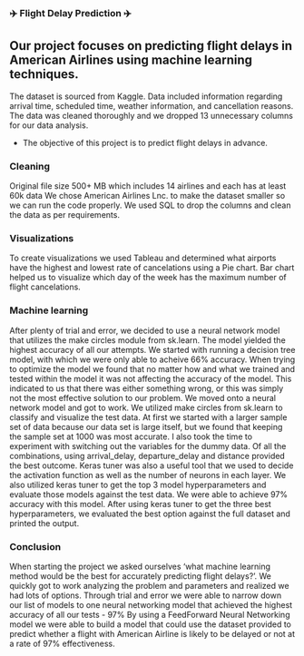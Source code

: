 ### ✈️ Flight Delay Prediction ✈️
## Our project focuses on predicting flight delays in American Airlines using machine learning techniques. 
The dataset is sourced from Kaggle. Data included information regarding arrival time, scheduled time, weather information, and cancellation reasons. The data was cleaned thoroughly and we dropped 13 unnecessary columns for our data analysis.
- The objective of this project is to predict flight delays in advance.
### Cleaning
Original file size 500+ MB which includes 14 airlines and each has at least 60k data
We chose American Airlines Lnc. to make the dataset smaller so we can run the code properly. We used SQL to drop the columns and clean the data as per requirements.

### Visualizations
To create visualizations we used Tableau and determined what airports have the highest and lowest rate of cancelations using a Pie chart. Bar chart helped us to visualize which day of the week has the maximum number of flight cancelations. 

### Machine learning
  After plenty of trial and error, we decided to use a neural network model that utilizes the make circles module from sk.learn.
The model yielded the highest accuracy of all our attempts. We started with running a decision tree model, with which we were only able to acheive 66% accuracy. When trying to optimize the model we found that no matter how and what we trained and tested within the model it was not affecting the accuracy of the model. This indicated to us that there was either something wrong, or this was simply not the most effective solution to our problem.     We moved onto a neural network model and got to work. We utilized make circles from sk.learn to classify and visualize the test data. At first we started with a larger sample set of data because our data set is large itself, but we found that keeping the sample set at 1000 was most accurate. I also took the time to experiment with switching out the variables for the dummy data. Of all the combinations, using arrival_delay, departure_delay and distance provided the best outcome. Keras tuner was also a useful tool that we used to decide the activation function as well as the number of neurons in each layer. We also utilized keras tuner to get the top 3 model hyperparameters and evaluate those models against the test data. We were able to achieve 97% accuracy with this model. 
  After using keras tuner to get the three best hyperparameters, we evaluated the best option against the full dataset and printed the output. 

### Conclusion
  When starting the project we asked ourselves ‘what machine learning method would be the best for accurately predicting flight delays?’. We quickly got to work analyzing the problem and parameters and realized we had lots of options. Through trial and error we were able to narrow down our list of models to one neural networking model that achieved the highest accuracy of all our tests - 97%
  By using a FeedForward Neural Networking model we were able to build a model that could use the dataset provided to predict whether a flight with American Airline is likely to be delayed or not at a rate of 97% effectiveness.
